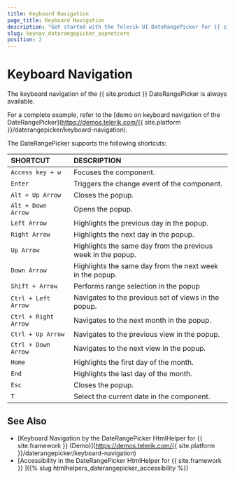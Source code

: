 ```yaml
---
title: Keyboard Navigation
page_title: Keyboard Navigation
description: "Get started with the Telerik UI DateRangePicker for {{ site.framework }} and learn about the accessibility support it provides through its keyboard navigation functionality."
slug: keynav_daterangepicker_aspnetcore
position: 2
---
```


# Keyboard Navigation

The keyboard navigation of the {{ site.product }} DateRangePicker is always available.

For a complete example, refer to the [demo on keyboard navigation of the DateRangePicker](https://demos.telerik.com/{{ site.platform }}/daterangepicker/keyboard-navigation).

The DateRangePicker supports the following shortcuts:

| SHORTCUT						| DESCRIPTION				                                               |
|:---                 |:---                                                                                |
| `Access key + w`    | Focuses the component.                                                             |
| `Enter`             | Triggers the change event of the component.                                        |
| `Alt + Up Arrow`    | Closes the popup.                                                                  |
| `Alt + Down Arrow`  | Opens the popup.                                                                   |
| `Left Arrow`        | Highlights the previous day in the popup.                                          |
| `Right Arrow`       | Highlights the next day in the popup.                                              |
| `Up Arrow`          | Highlights the same day from the previous week in the popup.                       |
| `Down Arrow`        | Highlights the same day from the next week in the popup.                           |
| `Shift + Arrow`     | Performs range selection in the popup                                              |
| `Ctrl + Left Arrow` | Navigates to the previous set of views in the popup.                               |
| `Ctrl + Right Arrow`| Navigates to the next month in the popup.                                          |
| `Ctrl + Up Arrow`   | Navigates to the previous view in the popup.                                       |
| `Ctrl + Down Arrow` | Navigates to the next view in the popup.                                           |
| `Home`              | Highlights the first day of the month.                                             |
| `End`               | Highlights the last day of the month.                                              |
| `Esc`               | Closes the popup.                                                                  |
| `T`                 | Select the current date in the component.                                          |

## See Also

* [Keyboard Navigation by the DateRangePicker HtmlHelper for {{ site.framework }} (Demo)](https://demos.telerik.com/{{ site.platform }}/daterangepicker/keyboard-navigation)
* [Accessibility in the DateRangePicker HtmlHelper for {{ site.framework }} ]({% slug htmlhelpers_daterangepicker_accessibility %})
